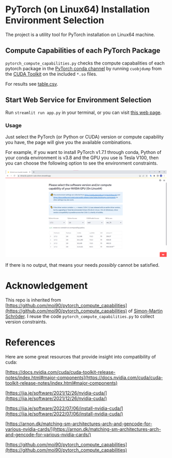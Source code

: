 # PyTorch (on Linux64) Installation Environment Selection

The project is a utility tool for PyTorch installation on Linux64 machine.

## Compute Capabilities of each PyTorch Package
`pytorch_compute_capabilities.py` checks the compute capabalities of each pytorch package in the [PyTorch conda channel](https://anaconda.org/pytorch) by running `cuobjdump` from the [CUDA Toolkit](https://docs.nvidia.com/cuda/) on the included `*.so` files.

For results see [table.csv](table.csv).

## Start Web Service for Environment Selection

Run `streamlit run app.py` in your terminal, or you can visit [this web page](https://elenacliu-pytorch-cuda-driver.streamlit.app/).

### Usage

Just select the PyTorch (or Python or CUDA) version or compute capability you have, the page will give you the available combinations. 

For example, if you want to install PyTorch v1.7.1 through conda, Python of your conda environment is v3.8 and the GPU you use is Tesla V100, then you can choose the following option to see the environment constraints.

![page](./page.png)

If there is no output, that means your needs *possibly* cannot be satisfied.

# Acknowledgement

This repo is inherited from [https://github.com/moi90/pytorch_compute_capabilities](https://github.com/moi90/pytorch_compute_capabilities) of [Simon-Martin Schröder](https://github.com/moi90). I reuse the code `pytorch_compute_capabilities.py` to collect version constraints.

# References

Here are some great resources that provide insight into compatibility of cuda:

[https://docs.nvidia.com/cuda/cuda-toolkit-release-notes/index.html#major-components](https://docs.nvidia.com/cuda/cuda-toolkit-release-notes/index.html#major-components)

[https://jia.je/software/2021/12/26/nvidia-cuda/](https://jia.je/software/2021/12/26/nvidia-cuda/)

[https://jia.je/software/2022/07/06/install-nvidia-cuda/](https://jia.je/software/2022/07/06/install-nvidia-cuda/)

[https://arnon.dk/matching-sm-architectures-arch-and-gencode-for-various-nvidia-cards/](https://arnon.dk/matching-sm-architectures-arch-and-gencode-for-various-nvidia-cards/)

[https://github.com/moi90/pytorch_compute_capabilities](https://github.com/moi90/pytorch_compute_capabilities)
